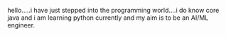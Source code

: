 hello.....i have just stepped into the programming world....i do know core java and i am learning python currently and my aim is to be an AI/ML engineer.


